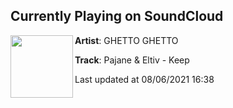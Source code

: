 ## Currently Playing on SoundCloud

[<img align="left" width="100" src="https://i1.sndcdn.com/artworks-aQYvgAa2OFomjxWq-ZGDdfQ-t500x500.jpg">](https://soundcloud.com/ghettoghettorecords/pajane-eltiv-keep)

**Artist**: GHETTO GHETTO 

**Track**: Pajane & Eltiv - Keep

Last updated at 08/06/2021 16:38
